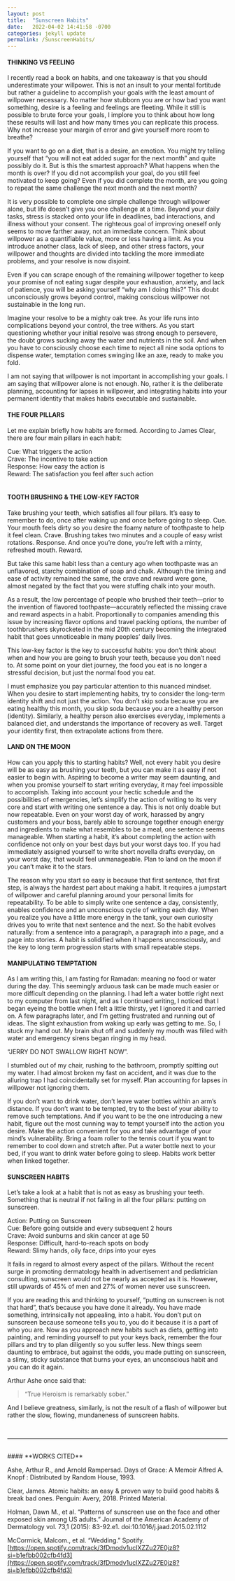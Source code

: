 ```yaml
---
layout: post
title:  "Sunscreen Habits"
date:   2022-04-02 14:41:58 -0700
categories: jekyll update
permalink: /SunscreenHabits/
---
```


<!-- Click to skip to [Blog Start](#thinking-vs-feeling)
  <hr/>
  <br />
PREFACE BEGIN.

I was strolling outside my dorm, when I heard a deep whacking sound. It was reminiscent of a woodpecker, if it was the size of a car. Intrigued, I followed the sound down the stairs and under the pedestrian bridge, where I now faced an unpaved dirt hill, blocked by trees. One step at a time, I shifted through the shrubbery where the view cleared up. There, three tennis courts away, was this girl aggressively pounding the ball on a frail, cracked wooden wall. I had never seen a wall being bullied before, but with each penetrating shot, the wooden wall croaked a desperate cry for help. Fear, shock, and awe ran through me. Exactly what a good hitting partner should make you feel. So, I mustered up the courage to ask her to play.

We played a quick groundstroke game, and her lack of mercy was transferred from the wall to me, where she promptly humbled me. And then we talked for a little. The contents of that conversation have since faded from my memory except for two facts: she liked Drake, specifically old Drake, and she was wearing a lot of sunscreen. Then I left the courts, delighted to have met Sunscreen Drake girl. 

Since then, I’ve gotten to know her better and see more than the lightskin Drake side of her. Thank God. Beyond Drake, her music taste leans towards classic hip-hop, making her one of the biggest Cali Rap listeners on Spotify. I’ve learned that she has switched between vegetarian and omnivorous diets as frequently in her life as an oyster switches gender. And I have witnessed with my own eyes, her to be the most competitive thumb war specimen on the planet. Sprawled on the floor, kicking and thrashing, she will violently twist her body to get the desired wrist angle of attack. Rolling back and forth on the floor, hands interlocked with her felt like I had been dealt the death penalty, and it was for some reason being expedited. It made me laugh to see how utterly despondent she looked with each loss, but it was almost sweeter to see her wear that bold triumphant face with each victory.

She was competitive, and she usually won. Despite that, she was my favorite hitting partner. As I usually warmed up, she would come rushing onto the court with her chunky Rafa sneakers, Nike duffel bag slung across her shoulder, and signature crimson red long sleeve in uniform: meaning she was out for blood. Everytime she stepped on the court, I knew she was ready to go. 

But of all these recollections I have, one image of her remains the most vivid in my head. It’s a selfie of her after we had just hit and warmed up our cores, and on her face is an unbelievable amount of sunscreen. This girl loved sunscreen. Claiming it was always going to “rubbed in,” her face was usually as white as a bunny. It didn’t matter if it was a sunny Los Angeles day, if the clouds menacingly brewed above, or if the only light source was the radiating stadium lights, there would be a white thick paint plastered across her face like a wet Da Vinci Fresco.

She loved a good banter with her friends and would often get teased for mimicking MIchael Jackson’s transformation each time she got ready to play tennis. But in response to these comments, she simply laughed. While it took me a while to understand her instinctive need for sunscreen, I did begin to better understand how serious her relationship to tennis was.

From my dorm window, I had the best view: the Getty Villa and Santa Monica Mountains in the background, sunsets that washed the sky in extravagant oranges and yellows, but most importantly, all six tennis courts and every person on them. Unfortunately for me, my roommates had a chronic issue of sleeping absurdly late, sometimes getting up past lunch hours and on rare occasions the dinner hours. Thus, I normally would wake up to a closed curtain, with no view, and get to work despite the gloomy lighting. 

One day, I had just started my work when I heard this low, repetitive thumping sound. It was short like a clap, but also deep and muffled like a book snapping shut. I looked up and down trying to gauge if someone was dancing above me or if my roommate was unconsciously kicking the wall in his sleep. It was neither. I pondered for a moment and then I realized. This was a sound I knew deep in my heart. How could I forget? I inched closer to the curtain, poked my head under, and peered through the glass window. There she was, hitting the living shit out of the ball as usual. 

The next day, I heard a similar sound, and there she was again. And again. Each time, I would wake up a little groggy, attempting to watch some week-old lectures when I would hear that familiar popping sound, and my heart would pick up. I raced over to see that familiar face down on the court, motivating me to continue on with my lectures with the same fiery determination.

Sometimes, I couldn’t resist my excitement and would forget about the two roommates in deep sleep behind me, shouting and waving to her from five stories above. Somedays her partner would leave a little earlier than expected, and she would ask me to help her finish the necessary amount of hitting to “feel right”. I would be halfway down the stairs at this point. 

Class, tennis, then meeting. Meeting, tennis, then blood donation. Blood donation, tennis, then final. She always found a way to make time for tennis. It was not something to be loosely slipped into her schedule like a bookmark but rather it was the core part of the schedule that she would plan her other events around.

But it wasn’t always for fun. There would be times when I would see her frustrated, screaming at herself in discontent. I would be cautious to call out her name because I didn’t want to distract her when she was trying so hard to find her rhythm. But regardless of how she was playing, she gritted her teeth and finished strong. The next day, she always came back a little better. Even if I didn’t always have the courage to shout to her, it always brought a smile to my face to see her play. It instilled me with inspiration to get back to work, refusing to let another moment be wasted.

I was recently watching UCLA women's tennis play Stanford, and something I noticed was the consistency in Connie Ma’s attitude. Losing the first set 1-6, she came back with a swift 6-2, 6-0. But whether the score was 1-5 or 5-0, it made little difference to Connie. If she made the same unforced error, she would toss up her racket in mild frustration, regardless of the score, knowing that she could do better.

Similarly, watching Alcaraz sweep through Indian wells, I noticed little change in his attitude between his 5-0 games and 1-4 games. Throughout the whole match, he had this look in his eyes that exclaimed to the world “I am going to raise my level, right here, right now.” At the level these players practice, it is no longer the act of practicing that is of concern but rather getting into their zone and maintaining that state. While the good players can will themselves to lock in, the great players find their way in, unconsciously. The good players think about doing it while the best just do. 

In the presence of adversity, character is revealed. And what is character if not the trust in yourself, the patience for what you can not control, and a foundation of solid, unbreakable habits.

Everyone has different burdens, yet it’s not the weight you carry but where you carry it. Watching Sunscreen Drake girl on the court instilled in me the will to find love in the grit and fall in love with the process. It is only with this mindset can habits be hardened into impregnable, twinkling diamonds. From where she goes from here, I am only excited to watch and cheer her on, every step of the way.

Mac Miller once said: 

“You see her shinin'?
	That’s my sunlight, bitch.”

PREFACE END.

<br />
  <hr/>
  <br /> -->
#### **THINKING VS FEELING**		
			  
I recently read a book on habits, and one takeaway is that you should underestimate your willpower. This is not an insult to your mental fortitude but rather a guideline to accomplish your goals with the least amount of willpower necessary. No matter how stubborn you are or how bad you want something, desire is a feeling and feelings are fleeting. While it still is possible to brute force your goals, I implore you to think about how long these results will last and how many times you can replicate this process. Why not increase your margin of error and give yourself more room to breathe?

If you want to go on a diet, that is a desire, an emotion. You might try telling yourself that “you will not eat added sugar for the next month” and quite possibly do it. But is this the smartest approach? What happens when the month is over? If you did not accomplish your goal, do you still feel motivated to keep going? Even if you did complete the month, are you going to repeat the same challenge the next month and the next month? 

It is very possible to complete one simple challenge through willpower alone, but life doesn’t give you one challenge at a time. Beyond your daily tasks, stress is stacked onto your life in deadlines, bad interactions, and illness without your consent. The righteous goal of improving oneself only seems to move farther away, not an immediate concern. Think about willpower as a quantifiable value, more or less having a limit. As you introduce another class, lack of sleep, and other stress factors, your willpower and thoughts are divided into tackling the more immediate problems, and your resolve is now disjoint.

Even if you can scrape enough of the remaining willpower together to keep your promise of not eating sugar despite your exhaustion, anxiety, and lack of patience, you will be asking yourself “why am I doing this?” This doubt unconsciously grows beyond control, making conscious willpower not sustainable in the long run.

Imagine your resolve to be a mighty oak tree. As your life runs into complications beyond your control, the tree withers. As you start questioning whether your initial resolve was strong enough to persevere, the doubt grows sucking away the water and nutrients in the soil. And when you have to consciously choose each time to reject all nine soda options to dispense water, temptation comes swinging like an axe, ready to make you fold.

I am not saying that willpower is not important in accomplishing your goals. I am saying that willpower alone is not enough. No, rather it is the deliberate planning, accounting for lapses in willpower, and integrating habits into your permanent identity that makes habits executable and sustainable. 
<br />

#### **THE FOUR PILLARS**

Let me explain briefly how habits are formed. According to James Clear, there are four main pillars in each habit:

Cue: What triggers the action  
Crave: The incentive to take action  
Response: How easy the action is  
Reward: The satisfaction you feel after such action  
<br />

#### **TOOTH BRUSHING & THE LOW-KEY FACTOR**

Take brushing your teeth, which satisfies all four pillars.
It’s easy to remember to do, once after waking up and once before going to sleep. Cue. 
Your mouth feels dirty so you desire the foamy nature of toothpaste to help it feel clean. Crave. Brushing takes two minutes and a couple of easy wrist rotations. Response.
And once you’re done, you’re left with a minty, refreshed mouth. Reward.

But take this same habit less than a century ago when toothpaste was an unflavored, starchy combination of soap and chalk. Although the timing and ease of activity remained the same, the crave and reward were gone, almost negated by the fact that you were stuffing chalk into your mouth.

As a result, the low percentage of people who brushed their teeth—prior to the invention of flavored toothpaste—accurately reflected the missing crave and reward aspects in a habit. Proportionally to companies amending this issue by increasing flavor options and travel packing options, the number of toothbrushers skyrocketed in the mid 20th century becoming the integrated habit that goes unnoticeable in many peoples’ daily lives. 

This low-key factor is the key to successful habits: you don’t think about when and how you are going to brush your teeth, because you don’t need to. At some point on your diet journey, the food you eat is no longer a stressful decision, but just the normal food you eat. 

I must emphasize you pay particular attention to this nuanced mindset. When you desire to start implementing habits, try to consider the long-term identity shift and not just the action. You don’t skip soda because you are eating healthy this month, you skip soda because you are a healthy person (identity). Similarly, a healthy person also exercises everyday, implements a balanced diet, and understands the importance of recovery as well. Target your identity first, then extrapolate actions from there.
<br />

#### **LAND ON THE MOON**

How can you apply this to starting habits? Well, not every habit you desire will be as easy as brushing your teeth, but you can make it as easy if not easier to begin with. Aspiring to become a writer may seem daunting, and when you promise yourself to start writing everyday, it may feel impossible to accomplish. Taking into account your hectic schedule and the possibilities of emergencies, let’s simplify the action of writing to its very core and start with writing one sentence a day. This is not only doable but now repeatable. Even on your worst day of work, harassed by angry customers and your boss, barely able to scrounge together enough energy and ingredients to make what resembles to be a meal, one sentence seems manageable. When starting a habit, it’s about completing the action with confidence not only on your best days but your worst days too. If you had immediately assigned yourself to write short novella drafts everyday, on your worst day, that would feel unmanageable. Plan to land on the moon if you can’t make it to the stars.

The reason why you start so easy is because that first sentence, that first step, is always the hardest part about making a habit. It requires a jumpstart of willpower and careful planning around your personal limits for repeatability. To be able to simply write one sentence a day, consistently, enables confidence and an unconscious cycle of writing each day. When you realize you have a little more energy in the tank, your own curiosity drives you to write that next sentence and the next. So the habit evolves naturally: from a sentence into a paragraph, a paragraph into a page, and a page into stories. A habit is solidified when it happens unconsciously, and the key to long term progression starts with small repeatable steps.
<br />

#### **MANIPULATING TEMPTATION**

As I am writing this, I am fasting for Ramadan: meaning no food or water during the day. This seemingly arduous task can be made much easier or more difficult depending on the planning. I had left a water bottle right next to my computer from last night, and as I continued writing, I noticed that I began eyeing the bottle when I felt a little thirsty, yet I ignored it and carried on. A few paragraphs later, and I’m getting frustrated and running out of ideas. The slight exhaustion from waking up early was getting to me. So, I stuck my hand out. My brain shut off and suddenly my mouth was filled with water and emergency sirens began ringing in my head.

“JERRY DO NOT SWALLOW RIGHT NOW”. 

I stumbled out of my chair, rushing to the bathroom, promptly spitting out my water. I had almost broken my fast on accident, and it was due to the alluring trap I had coincidentally set for myself. Plan accounting for lapses in willpower not ignoring them.

If you don’t want to drink water, don’t leave water bottles within an arm’s distance. If you don’t want to be tempted, try to the best of your ability to remove such temptations. And if you want to be the one introducing a new habit, figure out the most cunning way to tempt yourself into the action you desire. Make the action convenient for you and take advantage of your mind’s vulnerability. Bring a foam roller to the tennis court if you want to remember to cool down and stretch after. Put a water bottle next to your bed, if you want to drink water before going to sleep. Habits work better when linked together.
<br />

#### **SUNSCREEN HABITS**

Let’s take a look at a habit that is not as easy as brushing your teeth. Something that is neutral if not  failing in all the four pillars: putting on sunscreen. 

Action: Putting on Sunscreen  
Cue: Before going outside and every subsequent 2 hours  
Crave: Avoid sunburns and skin cancer at age 50  
Response: Difficult, hard-to-reach spots on body  
Reward: Slimy hands, oily face, drips into your eyes  

It fails in regard to almost every aspect of the pillars. Without the recent surge in promoting dermatology health in advertisement and pediatrician consulting, sunscreen would not be nearly as accepted as it is. However, still upwards of 45% of men and 27% of women never use sunscreen. 

If you are reading this and thinking to yourself, “putting on sunscreen is not that hard”, that’s because you have done it already. You have made something, intrinsically not appealing, into a habit. You don’t put on sunscreen because someone tells you to, you do it because it is a part of who you are. Now as you approach new habits such as diets, getting into painting, and reminding yourself to put your keys back, remember the four pillars and try to plan diligently so you suffer less. New things seem daunting to embrace, but against the odds, you made putting on sunscreen, a slimy, sticky substance that burns your eyes, an unconscious habit and you can do it again.

Arthur Ashe once said that:   <br />

>“True Heroism is remarkably sober.”   <br />

And I believe greatness, similarly, is not the result of a flash of willpower but rather the slow, flowing, mundaneness of sunscreen habits.

<br />
<hr />
<br />
#### **WORKS CITED**

Ashe, Arthur R., and Arnold Rampersad. Days of Grace: A Memoir Alfred A. Knopf : Distributed by Random House, 1993.

Clear, James. Atomic habits: an easy & proven way to build good habits & break bad ones. Penguin: Avery, 2018. Printed Material.

Holman, Dawn M., et al. “Patterns of sunscreen use on the face and other exposed skin among US adults.” Journal of the American Academy of Dermatology vol. 73,1 (2015): 83-92.e1. doi:10.1016/j.jaad.2015.02.1112

McCormick, Malcom., et al. “Wedding.” Spotify. [https://open.spotify.com/track/3fDmodv1uclXZZu27E0jz8?si=b1efbb002cfb4fd3](https://open.spotify.com/track/3fDmodv1uclXZZu27E0jz8?si=b1efbb002cfb4fd3)
